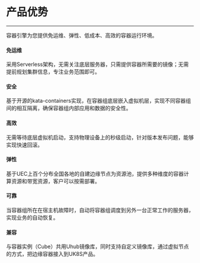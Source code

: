 # 产品优势

------

容器引擎为您提供免运维、弹性、低成本、高效的容器运行环境。



#### 免运维

采用Serverless架构，无需关注底层服务器，只需提供容器所需要的镜像；无需提前规划集群信息，专注业务范围即可。  





#### 安全

基于开源的kata-containers实现，在容器组底层嵌入虚拟机层，实现不同容器组间的相互隔离，确保容器组内部应用和数据的安全性。  





#### 高效

无需等待底层虚拟机启动，支持物理设备上的秒级启动，针对版本发布问题，能够实现快速回滚。  





#### 弹性

基于UEC上百个分布全国各地的自建边缘节点为资源池，提供多种维度的容器计算资源和带宽资源，客户可以按需部署。  





#### 可靠

当容器组所在在宿主机故障时，自动将容器组调度到另外一台正常工作的服务器，实现业务的自动恢复。  





#### 兼容

与容器实例（Cube）共用Uhub镜像库，同时支持自定义镜像库，通过虚拟节点的方式，把边缘容器接入到UK8S产品。





